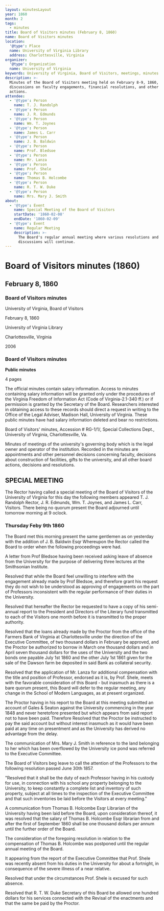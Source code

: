 ```yaml
---
layout: minutesLayout
year: 1860
month: 2
tags:
  - minutes
title: Board of Visitors minutes (February 8, 1860)
name: Board of Visitors minutes
location:
  '@type': Place
  name: University of Virginia Library
  address: Charlottesville, Virginia
organizer:
  '@type': Organization
  name: University of Virginia
keywords: University of Virginia, Board of Visitors, meetings, minutes
description: >-
  Minutes of the Board of Visitors meeting held on February 8-9, 1860, including
  discussions on faculty engagements, financial resolutions, and other board
  actions.
attendee:
  - '@type': Person
    name: T. J. Randolph
  - '@type': Person
    name: J. R. Edmunds
  - '@type': Person
    name: Wm. T. Joynes
  - '@type': Person
    name: James L. Carr
  - '@type': Person
    name: J. B. Baldwin
  - '@type': Person
    name: Prof. Bledsoe
  - '@type': Person
    name: Mr. Lanza
  - '@type': Person
    name: Prof. Shele
  - '@type': Person
    name: Thomas B. Holcombe
  - '@type': Person
    name: R. T. W. Duke
  - '@type': Person
    name: Mrs. Mary J. Smith
about:
  - '@type': Event
    name: Special Meeting of the Board of Visitors
    startDate: '1860-02-08'
    endDate: '1860-02-09'
  - '@type': Event
    name: Regular Meeting
    description: >-
      The Board's regular annual meeting where various resolutions and
      discussions will continue.
---
```


<!-- altadded -->
<!-- altadded -->

<!-- llmmeta -->



<!-- llmformatted -->

# Board of Visitors minutes (1860)

## February 8, 1860

### Board of Visitors minutes

University of Virginia, Board of Visitors

February 8, 1860

University of Virginia Library

Charlottesville, Virginia

2006

### Board of Visitors minutes

**Public minutes**

4 pages

The official minutes contain salary information. Access to minutes containing salary information will be granted only under the procedures of the Virginia Freedom of Information Act (Code of Virginia-2.1-340 ff.) or if permission is granted by the Secretary of the Board. Researchers interested in obtaining access to these records should direct a request in writing to the Office of the Legal Adviser, Madison Hall, University of Virginia. These public minutes have had salary information deleted and bear no restrictions.

Board of Visitors' minutes, Accession # RG-1/1/, Special Collections Dept., University of Virginia, Charlottesville, Va.

Minutes of meetings of the university's governing body which is the legal owner and operator of the institution. Recorded in the minutes are appointments and other personnel decisions concerning faculty, decisions about construction of facilities, gifts to the university, and all other board actions, decisions and resolutions.

## SPECIAL MEETING

The Rector having called a special meeting of the Board of Visitors of the University of Virginia for this day the following members appeared T. J. Randolph Rector, J. R. Edmunds, Wm. T. Joynes, and James L. Carr, Visitors. There being no quorum present the Board adjourned until tomorrow morning at 9 oclock.

### Thursday Feby 9th 1860

The Board met this morning present the same gentlemen as on yesterday with the addition of J. B. Baldwin Esqr Whereupon the Rector called the Board to order when the following proceedings were had.

A letter from Prof Bledsoe having been received asking leave of absence from the University for the purpose of delivering three lectures at the Smithsonian Institute.

Resolved that while the Board feel unwilling to interfere with the engagement already made by Prof Bledsoe, and therefore grant his request they do not wish to be understood as approving of engagements on the part of Professors inconsistent with the regular performance of their duties in the University.

Resolved that hereafter the Rector be requested to have a copy of his semi-annual report to the President and Directors of the Literary fund transmitted to each of the Visitors one month before it is transmitted to the proper authority.

Resolved that the loans already made by the Proctor from the office of the Farmers Bank of Virginia at Charlottesville under the direction of the Executive Committee, of two thousand dollars in February be approved, and the Proctor be authorized to borrow in March one thousand dollars and in April seven thousand dollars for the uses of the University and the two bonds one payable July 1st 1860 and the other July 1st 1861 given for the sale of the Dawson farm be deposited in said Bank as collateral security.

Resolved that the application of Mr. Lanza for additional compensation with the title and position of Professor, endorsed as it is, by Prof. Shele, meets with the favorable consideration of this Board - but inasmuch as there is a bare quorum present, this Board will defer to the regular meeting, any change in the School of Modern Languages, as at present organized.

The Proctor having in his report to the Board at this meeting submitted an account of Gales & Seaton against the University commencing in the year 1848 and never heretofore presented but which appears from said report not to have been paid. Therefore Resolved that the Proctor be instructed to pay the said account but without interest inasmuch as it would have been paid at any time on presentment and as the University has derived no advantage from the delay.

The communication of Mrs. Mary J. Smith in reference to the land belonging to her which has been overflowed by the University ice pond was referred to the Executive Committee.

The Board of Visitors beg leave to call the attention of the Professors to the following resolution passed June 30th 1857.

"Resolved that it shall be the duty of each Professor having in his custody for use, in connection with his school any property belonging to the University, to keep constantly a complete list and inventory of such property, subject at all times to the inspection of the Executive Committee and that such inventories be laid before the Visitors at every meeting."

A communication from Thomas B. Holcombe Esqr Librarian of the University having been laid before the Board, upon consideration thereof, it was resolved that the salary of Thomas B. Holcombe Esqr librarian from and after the first of September 1860 shall be one thousand dollars per annum until the further order of the Board.

The consideration of the foregoing resolution in relation to the compensation of Thomas B. Holcombe was postponed until the regular annual meeting of the Board.

It appearing from the report of the Executive Committee that Prof. Shele was recently absent from his duties in the University for about a fortnight, in consequence of the severe illness of a near relative.

Resolved that under the circumstances Prof. Shele is excused for such absence.

Resolved that R. T. W. Duke Secretary of this Board be allowed one hundred dollars for his services connected with the Revisal of the enactments and that the same be paid by the Proctor.
